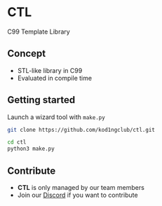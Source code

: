 # CTL

C99 Template Library

## Concept

- STL-like library in C99
- Evaluated in compile time

## Getting started

Launch a wizard tool with `make.py`

```bash
git clone https://github.com/kod1ngclub/ctl.git

cd ctl
python3 make.py
```

## Contribute

- **CTL** is only managed by our team members
- Join our [Discord][discord] if you want to contribute

[discord]: https://www.exmaple.discord.com
